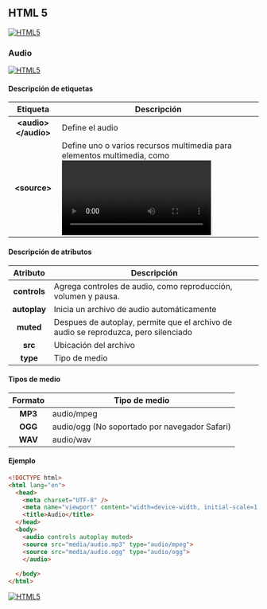 ## HTML 5
[![HTML5](https://img.shields.io/badge/HTML5-F64A1D?style=for-the-badge&logo=HTML5&logoColor=white&labelColor=101010)](https://github.com/Alberto-mt/HTML5_CSS3/blob/main/Apuntes/HTML5/index.md)

### Audio
[![HTML5](https://img.shields.io/badge/Audio-c044b8?style=for-the-badge&logo=HTML5&logoColor=white&labelColor=101010)](https://github.com/Alberto-mt/HTML5_CSS3/blob/main/Apuntes/HTML5/categories/Audio.md)

#### Descripción de etiquetas
| Etiqueta  | Descripción  |
|:-:|---|
| **\<audio\>\</audio\>**  | Define el audio  |
| **\<source\>**  | Define uno o varios recursos multimedia para elementos multimedia, como <video> y <audio>.  |

#### Descripción de atributos
| Atributo | Descripción  |
|:-:|---|
| **controls**  | Agrega controles de audio, como reproducción, volumen y pausa.  |
| **autoplay**  | Inicia un archivo de audio automáticamente  |
| **muted**  | Despues de autoplay, permite que el archivo de audio se reproduzca, pero silenciado  |
| **src**  | Ubicación del archivo  |
| **type**  | Tipo de medio  |

#### Tipos de medio
| Formato | Tipo de medio  |
|:-:|---|
| **MP3**  | audio/mpeg  |
| **OGG**  | audio/ogg (No soportado por navegador Safari)  |
| **WAV**  | audio/wav  |

#### Ejemplo
```html
<!DOCTYPE html>
<html lang="en">
  <head>
    <meta charset="UTF-8" />
    <meta name="viewport" content="width=device-width, initial-scale=1.0" />
    <title>Audio</title>
  </head>
  <body>
    <audio controls autoplay muted>
	<source src="media/audio.mp3" type="audio/mpeg">
	<source src="media/audio.ogg" type="audio/ogg">
    </audio>
    
  </body>
</html>
```

[![HTML5](https://img.shields.io/badge/Audio-c044b8?style=for-the-badge&label=&#9650;&logoColor=white&labelColor=101010)](https://github.com/Alberto-mt/HTML5_CSS3/blob/main/Apuntes/HTML5/categories/Audio.md)
